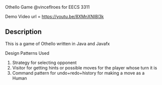 Othello Game @vinceflroes for EECS 3311

Demo Video url = https://youtu.be/8XMnXNI8I3k

## Description

This is a game of Othello written in Java and Javafx

Design Patterns Used

1. Strategy for selecting opponent
2. Visitor for getting hints or possible moves for the player whose turn it is
3. Command pattern for undo+redo+history for making a move as a Human
